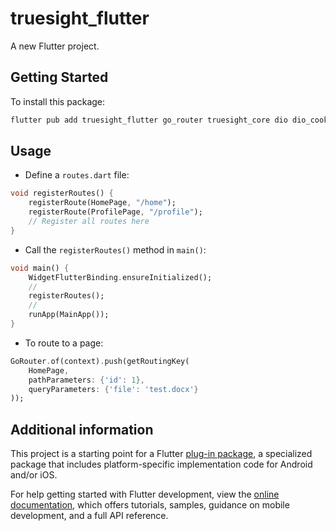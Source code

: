 # truesight_flutter

A new Flutter project.

## Getting Started

To install this package:

```bash
flutter pub add truesight_flutter go_router truesight_core dio dio_cookie_manager
```

## Usage

- Define a `routes.dart` file:

```dart
void registerRoutes() {
    registerRoute(HomePage, "/home");
    registerRoute(ProfilePage, "/profile");
    // Register all routes here
}
```

- Call the `registerRoutes()` method in `main()`:

```dart
void main() {
    WidgetFlutterBinding.ensureInitialized();
    //
    registerRoutes();
    //
    runApp(MainApp());
}
```

- To route to a page:

```dart
GoRouter.of(context).push(getRoutingKey(
    HomePage,
    pathParameters: {'id': 1},
    queryParameters: {'file': 'test.docx'}
));
```

## Additional information

This project is a starting point for a Flutter
[plug-in package](https://flutter.dev/developing-packages/),
a specialized package that includes platform-specific implementation code for
Android and/or iOS.

For help getting started with Flutter development, view the
[online documentation](https://flutter.dev/docs), which offers tutorials,
samples, guidance on mobile development, and a full API reference.

